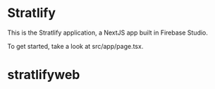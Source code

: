 # Stratlify

This is the Stratlify application, a NextJS app built in Firebase Studio.

To get started, take a look at src/app/page.tsx.
# stratlifyweb
